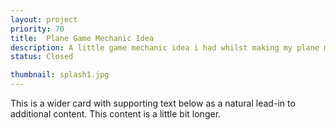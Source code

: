 ```yaml
---
layout: project
priority: 70
title:  Plane Game Mechanic Idea
description: A little game mechanic idea i had whilst making my plane mini-game, you can toggle the air resistance to do a full turn while your momentum carries the plane forward.
status: Closed

thumbnail: splash1.jpg
---
```



This is a wider card with supporting text below as a natural lead-in to additional
            content.
            This content is a little bit longer.